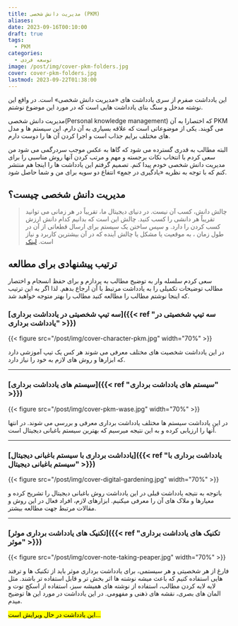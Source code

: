 ```yaml
---
title: مدیریت دانش شخصی (PKM)
aliases: 
date: 2023-09-16T00:10:00
draft: true
tags:
  - PKM
categories:
  - توسعه فردی
image: /post/img/cover-pkm-folders.jpg
cover: cover-pkm-folders.jpg
lastmod: 2023-09-22T01:38:00
---
```

این یادداشت صفرم از سری یادداشت های «مدیریت دانش شخصی» است. در واقع این نوشته مدخل و سنگ بنای یادداشت هایی است که در مورد این موضوع نوشتم.

مدیریت دانش شخصی(Personal knowledge management) که اختصارا به آن PKM می گویند. یکی از موضوعاتی است که علاقه بسیاری به آن دارم. این سیستم ها و مدل های مختلف برایم جذاب است و اجرا کردن آن ها را دوست دارم.


البته مطالب به قدری گسترده می شود که گاها به عکس موجب سردرگمی می شود
من سعی کردم با انتخاب نکات برجسته و مهم و مرتب کردن آنها روش مناسبی را برای مدیریت دانش شخصی خودم پیدا کنم. تصمیم گرفتم این یادداشت ها را اینجا هم منتشر کنم که با توجه به نظریه «یادگیری در جمع» انتفاع دو سویه برای من و شما حاصل شود.

## مدیریت دانش شخصی چیست؟

> چالش دانش، کسب آن نیست. در دنیای دیجیتال ما، تقریباً در هر زمانی می توانید تقریباً هر دانشی را کسب کنید. چالش این است که بدانیم کدام دانش ارزش کسب کردن را دارد. و سپس ساختن یک سیستم برای ارسال قطعاتی از آن در طول زمان ، به موقعیت یا مشکل یا چالش آینده که در آن بیشترین کاربرد و نیاز است. [لینک](https://fortelabs.com/blog/progressive-summarization-a-practical-technique-for-designing-discoverable-notes/)


## ترتیب پیشنهادی برای مطالعه
سعی کردم سلسله وار به توضیح مطالب به پردازم و برای حفظ انسجام و اختصار مطالب توضیحات تکمیلی را به یادداشت مرتبط با آن ارجاع بدهم. لذا اگر به این ترتیب که اینجا نوشتم مطالب را مطالعه کنید مطالب را بهتر متوجه خواهید شد.

### [سه تیپ شخصیتی در یادداشت برداری]({{< ref "سه تیپ شخصیتی در یادداشت برداری" >}})
{{< figure src="/post/img/cover-character-pkm.jpg" width="70%" >}}

در این یادداشت شخصیت های مختلف معرفی می شوند هر کس یک تیپ آموزشی دارد که ابزارها و روش های لازم به خود را نیاز دارد.

---

### [سیستم های یادداشت برداری]({{< ref "سیستم های یادداشت برداری" >}})
{{< figure src="/post/img/cover-pkm-wase.jpg" width="70%" >}}

در این یادداشت سیستم ها مختلف یادداشت برداری معرفی و بررسی می شوند. در انتها آنها را ارزیابی کرده و به این نتیجه میرسیم که بهترین سیستم باغبانی دیجیتال است.

---

### [یادداشت برداری با سیستم باغبانی دیجیتال]({{< ref "یادداشت برداری با سیستم باغبانی دیجیتال" >}})
{{< figure src="/post/img/cover-digital-gardening.jpg" width="70%" >}}

باتوجه به نتیجه یادداشت قبلی در این یادداشت روش باغبانی دیجیتال را تشریح کرده و معیارها و ملاک های آن را معرفی میکنیم. ابزارهای لازم، افراد فعال در این روش و مقالات مرتبط جهت مطالعه بیشتر.

---

### [تکنیک های یادداشت برداری موثر]({{< ref "تکنیک های یادداشت برداری موثر" >}})
 
 {{< figure src="/post/img/cover-note-taking-peaper.jpg" width="70%"  >}} 
 
 فارغ از هر شخصیتی و هر سیستمی، برای یادداشت برداری موثر باید از تکنیک ها و ترفند هایی استفاده کنیم که باعث میشه نوشته ها اثر بخش تر و قابل استفاده تر باشند. مثل لایه لایه کردن مطالب، استفاده از نوشته های همیشه سبز، استفاده از اسکچ نوت و المان های بصری، نقشه های ذهنی و مفهومی. در این یادداشت در مورد این ها توضیح میدم.




<mark>این یادداشت در حال ویرایش است...</mark>




